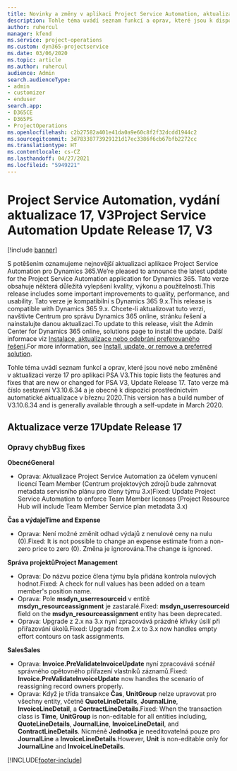 ```yaml
---
title: Novinky a změny v aplikaci Project Service Automation, aktualizace verze 17, V3
description: Tohle téma uvádí seznam funkcí a oprav, které jsou k dispozici v Project Service Automation, aktualizace verze 17, V3.
author: ruhercul
manager: kfend
ms.service: project-operations
ms.custom: dyn365-projectservice
ms.date: 03/06/2020
ms.topic: article
ms.author: ruhercul
audience: Admin
search.audienceType:
- admin
- customizer
- enduser
search.app:
- D365CE
- D365PS
- ProjectOperations
ms.openlocfilehash: c2b27582a401e41da0a9e60c8f2f32dcdd1944c2
ms.sourcegitcommit: 3d78338773929121d17ec3386f6cb67bfb2272cc
ms.translationtype: HT
ms.contentlocale: cs-CZ
ms.lasthandoff: 04/27/2021
ms.locfileid: "5949221"
---
```

# <a name="project-service-automation-update-release-17-v3"></a><span data-ttu-id="4d2b4-103">Project Service Automation, vydání aktualizace 17, V3</span><span class="sxs-lookup"><span data-stu-id="4d2b4-103">Project Service Automation Update Release 17, V3</span></span>

[!include [banner](../includes/psa-now-project-operations.md)]

<span data-ttu-id="4d2b4-104">S potěšením oznamujeme nejnovější aktualizaci aplikace Project Service Automation pro Dynamics 365.</span><span class="sxs-lookup"><span data-stu-id="4d2b4-104">We’re pleased to announce the latest update for the Project Service Automation application for Dynamics 365.</span></span> <span data-ttu-id="4d2b4-105">Tato verze obsahuje některá důležitá vylepšení kvality, výkonu a použitelnosti.</span><span class="sxs-lookup"><span data-stu-id="4d2b4-105">This release includes some important improvements to quality, performance, and usability.</span></span>  <span data-ttu-id="4d2b4-106">Tato verze je kompatibilní s Dynamics 365 9.x.</span><span class="sxs-lookup"><span data-stu-id="4d2b4-106">This release is compatible with Dynamics 365 9.x.</span></span> <span data-ttu-id="4d2b4-107">Chcete-li aktualizovat tuto verzi, navštivte Centrum pro správu Dynamics 365 online, stránku řešení a nainstalujte danou aktualizaci.</span><span class="sxs-lookup"><span data-stu-id="4d2b4-107">To update to this release, visit the Admin Center for Dynamics 365 online, solutions page to install the update.</span></span> <span data-ttu-id="4d2b4-108">Další informace viz [Instalace, aktualizace nebo odebrání preferovaného řešení](/power-platform/admin/install-remove-preferred-solution).</span><span class="sxs-lookup"><span data-stu-id="4d2b4-108">For more information, see [Install, update, or remove a preferred solution](/power-platform/admin/install-remove-preferred-solution).</span></span>

<span data-ttu-id="4d2b4-109">Tohle téma uvádí seznam funkcí a oprav, které jsou nové nebo změněné v aktualizaci verze 17 pro aplikaci PSA V3.</span><span class="sxs-lookup"><span data-stu-id="4d2b4-109">This topic lists the features and fixes that are new or changed for PSA V3, Update Release 17.</span></span> <span data-ttu-id="4d2b4-110">Tato verze má číslo sestavení V3.10.6.34 a je obecně k dispozici prostřednictvím automatické aktualizace v březnu 2020.</span><span class="sxs-lookup"><span data-stu-id="4d2b4-110">This version has a build number of V3.10.6.34 and is generally available through a self-update in March 2020.</span></span>


## <a name="update-release-17"></a><span data-ttu-id="4d2b4-111">Aktualizace verze 17</span><span class="sxs-lookup"><span data-stu-id="4d2b4-111">Update Release 17</span></span>

### <a name="bug-fixes"></a><span data-ttu-id="4d2b4-112">Opravy chyb</span><span class="sxs-lookup"><span data-stu-id="4d2b4-112">Bug fixes</span></span>

<span data-ttu-id="4d2b4-113">**Obecné**</span><span class="sxs-lookup"><span data-stu-id="4d2b4-113">**General**</span></span>

- <span data-ttu-id="4d2b4-114">Oprava: Aktualizace Project Service Automation za účelem vynucení licencí Team Member (Centrum projektových zdrojů bude zahrnovat metadata servisního plánu pro členy týmu 3.x)</span><span class="sxs-lookup"><span data-stu-id="4d2b4-114">Fixed: Update Project Service Automation to enforce Team Member licenses (Project Resource Hub will include Team Member Service plan metadata 3.x)</span></span>
 
<span data-ttu-id="4d2b4-115">**Čas a výdaje**</span><span class="sxs-lookup"><span data-stu-id="4d2b4-115">**Time and Expense**</span></span>

- <span data-ttu-id="4d2b4-116">Oprava: Není možné změnit odhad výdajů z nenulové ceny na nulu (0).</span><span class="sxs-lookup"><span data-stu-id="4d2b4-116">Fixed: It is not possible to change an expense estimate from a non-zero price to zero (0).</span></span> <span data-ttu-id="4d2b4-117">Změna je ignorována.</span><span class="sxs-lookup"><span data-stu-id="4d2b4-117">The change is ignored.</span></span>

<span data-ttu-id="4d2b4-118">**Správa projektů**</span><span class="sxs-lookup"><span data-stu-id="4d2b4-118">**Project Management**</span></span>

- <span data-ttu-id="4d2b4-119">Oprava: Do názvu pozice člena týmu byla přidána kontrola nulových hodnot.</span><span class="sxs-lookup"><span data-stu-id="4d2b4-119">Fixed: A check for null values has been added on a team member's position name.</span></span>
- <span data-ttu-id="4d2b4-120">Oprava: Pole **msdyn_userresourceid** v entitě **msdyn_resourceassignment** je zastaralé.</span><span class="sxs-lookup"><span data-stu-id="4d2b4-120">Fixed: **msdyn_userresourceid** field on the **msdyn_resourceassignment** entity has been deprecated.</span></span>
- <span data-ttu-id="4d2b4-121">Oprava: Upgrade z 2.x na 3.x nyní zpracovává prázdné křivky úsilí při přiřazování úkolů.</span><span class="sxs-lookup"><span data-stu-id="4d2b4-121">Fixed: Upgrade from 2.x to 3.x now handles empty effort contours on task assignments.</span></span>

<span data-ttu-id="4d2b4-122">**Sales**</span><span class="sxs-lookup"><span data-stu-id="4d2b4-122">**Sales**</span></span>

- <span data-ttu-id="4d2b4-123">Oprava: **Invoice.PreValidateInvoiceUpdate** nyní zpracovává scénář správného opětovného přiřazení vlastníků záznamů.</span><span class="sxs-lookup"><span data-stu-id="4d2b4-123">Fixed: **Invoice.PreValidateInvoiceUpdate** now handles the scenario of reassigning record owners properly.</span></span>
- <span data-ttu-id="4d2b4-124">Oprava: Když je třída transakce **Čas**, **UnitGroup** nelze upravovat pro všechny entity, včetně **QuoteLineDetails**, **JournalLine**, **InvoiceLineDetail**, a **ContractLineDetails**.</span><span class="sxs-lookup"><span data-stu-id="4d2b4-124">Fixed: When the transaction class is **Time**, **UnitGroup** is non-editable for all entities including, **QuoteLineDetails**, **JournalLine**, **InvoiceLineDetail**, and **ContractLineDetails**.</span></span> <span data-ttu-id="4d2b4-125">Nicméně **Jednotka** je needitovatelná pouze pro **JournalLine** a **InvoiceLineDetails**.</span><span class="sxs-lookup"><span data-stu-id="4d2b4-125">However, **Unit** is non-editable only for **JournalLine** and **InvoiceLineDetails**.</span></span>




[!INCLUDE[footer-include](../includes/footer-banner.md)]